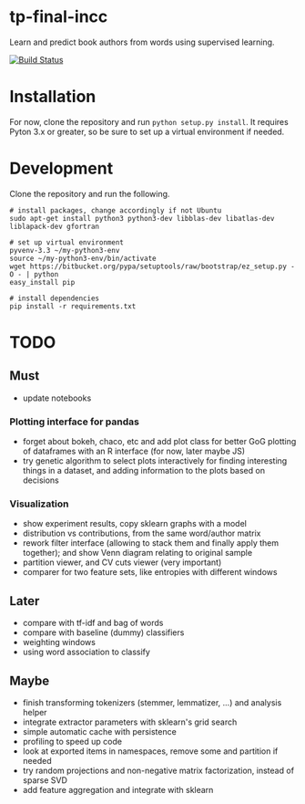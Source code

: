 tp-final-incc
=============

Learn and predict book authors from words using supervised learning.

[![Build Status](https://travis-ci.org/[alepulver]/[tp-final-incc].png)](https://travis-ci.org/[alepulver]/[tp-final-incc])

# Installation

For now, clone the repository and run `python setup.py install`. It requires Pyton 3.x or greater, so be sure to set up a virtual environment if needed.

# Development

Clone the repository and run the following.

```
# install packages, change accordingly if not Ubuntu
sudo apt-get install python3 python3-dev libblas-dev libatlas-dev liblapack-dev gfortran

# set up virtual environment
pyvenv-3.3 ~/my-python3-env
source ~/my-python3-env/bin/activate
wget https://bitbucket.org/pypa/setuptools/raw/bootstrap/ez_setup.py -O - | python
easy_install pip

# install dependencies
pip install -r requirements.txt
```

# TODO

## Must

- update notebooks

### Plotting interface for pandas

- forget about bokeh, chaco, etc and add plot class for better GoG plotting of dataframes with an R interface (for now, later maybe JS)
- try genetic algorithm to select plots interactively for finding interesting things in a dataset, and adding information to the plots based on decisions

### Visualization

- show experiment results, copy sklearn graphs with a model
- distribution vs contributions, from the same word/author matrix
- rework filter interface (allowing to stack them and finally apply them together); and show Venn diagram relating to original sample
- partition viewer, and CV cuts viewer (very important)
- comparer for two feature sets, like entropies with different windows

## Later

- compare with tf-idf and bag of words
- compare with baseline (dummy) classifiers
- weighting windows
- using word association to classify

## Maybe
- finish transforming tokenizers (stemmer, lemmatizer, ...) and analysis helper
- integrate extractor parameters with sklearn's grid search
- simple automatic cache with persistence
- profiling to speed up code
- look at exported items in namespaces, remove some and partition if needed
- try random projections and non-negative matrix factorization, instead of sparse SVD
- add feature aggregation and integrate with sklearn